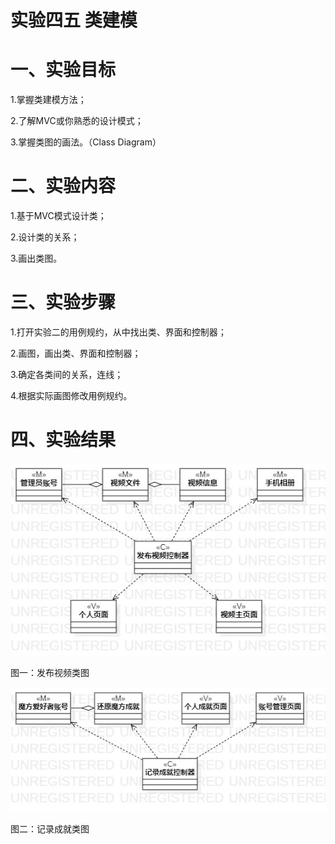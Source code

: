 # 实验四五 类建模

# 一、实验目标

1.掌握类建模方法；

2.了解MVC或你熟悉的设计模式；

3.掌握类图的画法。（Class Diagram）

# 二、实验内容

1.基于MVC模式设计类；

2.设计类的关系；

3.画出类图。

# 三、实验步骤

1.打开实验二的用例规约，从中找出类、界面和控制器；

2.画图，画出类、界面和控制器；

3.确定各类间的关系，连线；

4.根据实际画图修改用例规约。

# 四、实验结果

![发布视频类图](./ClassDiagram1.jpg)

图一：发布视频类图

![记录成就类图](./ClassDiagram2.jpg)

图二：记录成就类图
